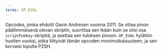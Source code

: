```yaml
---
termi: OP_EVAL
---
```


Opcodes, jonka ehdotti Gavin Andresen vuonna 2011. Se ottaa pinon päällimmäisenä olevan skriptin, suorittaa sen ikään kuin se olisi osa `scriptPubKey`-skriptiä, ja asettaa sen tuloksen pinoon. `OP_EVAL` hylättiin huolien vuoksi, jotka liittyivät tämän opcoden monimutkaisuuteen, ja sen korvaisi lopulta P2SH.